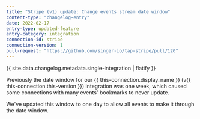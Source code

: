 ```yaml
---
title: "Stripe (v1) update: Change events stream date window"
content-type: "changelog-entry"
date: 2022-02-17
entry-type: updated-feature
entry-category: integration
connection-id: stripe
connection-version: 1
pull-request: "https://github.com/singer-io/tap-stripe/pull/120"
---
```

{{ site.data.changelog.metadata.single-integration | flatify }}

Previously the date window for our {{ this-connection.display_name }} (v{{ this-connection.this-version }}) integration was one week, which caused some connections with many events' bookmarks to never update.

We've updated this window to one day to allow all events to make it through the date window.